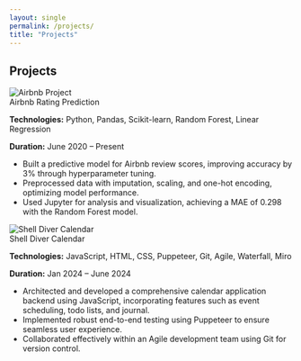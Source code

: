 ```yaml
---
layout: single
permalink: /projects/
title: "Projects"
---
```


## Projects

<div class="projects-grid">

  <div class="project-tile">
    <img src="/assets/images/airbnb.png" alt="Airbnb Project" class="project-image">
    <div class="project-title">Airbnb Rating Prediction</div>
    <div class="project-details">
      <p><strong>Technologies:</strong> Python, Pandas, Scikit-learn, Random Forest, Linear Regression</p>
      <p><strong>Duration:</strong> June 2020 – Present</p>
      <ul>
        <li>Built a predictive model for Airbnb review scores, improving accuracy by 3% through hyperparameter tuning.</li>
        <li>Preprocessed data with imputation, scaling, and one-hot encoding, optimizing model performance.</li>
        <li>Used Jupyter for analysis and visualization, achieving a MAE of 0.298 with the Random Forest model.</li>
      </ul>
    </div>
  </div>

  <div class="project-tile">
    <img src="/assets/images/shell-diver.png" alt="Shell Diver Calendar" class="project-image">
    <div class="project-title">Shell Diver Calendar</div>
    <div class="project-details">
      <p><strong>Technologies:</strong> JavaScript, HTML, CSS, Puppeteer, Git, Agile, Waterfall, Miro</p>
      <p><strong>Duration:</strong> Jan 2024 – June 2024</p>
      <ul>
        <li>Architected and developed a comprehensive calendar application backend using JavaScript, incorporating features such as event scheduling, todo lists, and journal.</li>
        <li>Implemented robust end-to-end testing using Puppeteer to ensure seamless user experience.</li>
        <li>Collaborated effectively within an Agile development team using Git for version control.</li>
      </ul>
    </div>
  </div>

</div>
